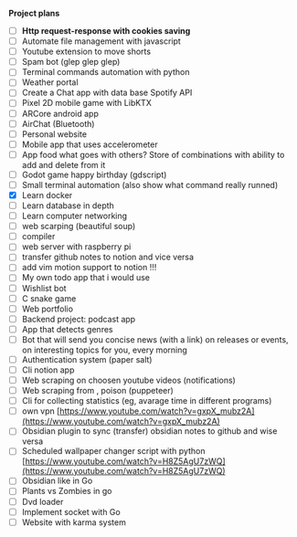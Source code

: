 **Project plans**

- [ ] **Http request-response with cookies saving**
- [ ] Automate file management with javascript
- [ ] Youtube extension to move shorts
- [ ] Spam bot (glep glep glep)
- [ ] Terminal commands automation with python
- [ ] Weather portal
- [ ] Create a Chat app with data base Spotify API
- [ ] Pixel 2D mobile game with LibKTX
- [ ] ARCore android app
- [ ] AirChat (Bluetooth)
- [ ] Personal website
- [ ] Mobile app that uses accelerometer
- [ ] App food what goes with others? Store of combinations with ability to add and delete from it
- [ ] Godot game happy birthday (gdscript)
- [ ] Small terminal automation (also show what command really runned)
- [x] Learn docker
- [ ] Learn database in depth
- [ ] Learn computer networking
- [ ] web scarping (beautiful soup)
- [ ] compiler
- [ ] web server with raspberry pi
- [ ] transfer github notes to notion and vice versa
- [ ] add vim motion support to notion !!!
- [ ] My own todo app that i would use
- [ ] Wishlist bot
- [ ] C snake game
- [ ] Web portfolio
- [ ] Backend project: podcast app
- [ ] App that detects genres
- [ ] Bot that will send you concise news (with a link) on releases or events, on interesting topics for you, every morning
- [ ] Authentication system (paper salt)
- [ ] Cli notion app
- [ ] Web scraping on choosen youtube videos (notifications)
- [ ] Web scraping from , poison (puppeteer)
- [ ] Cli for collecting statistics (eg, avarage time in different programs)
- [ ] own vpn [https://www.youtube.com/watch?v=gxpX_mubz2A](https://www.youtube.com/watch?v=gxpX_mubz2A)
- [ ] Obsidian plugin to sync (transfer) obsidian notes to github and wise versa
- [ ] Scheduled wallpaper changer script with python [https://www.youtube.com/watch?v=H8Z5AgU7zWQ](https://www.youtube.com/watch?v=H8Z5AgU7zWQ)
- [ ] Obsidian like in Go
- [ ] Plants vs Zombies in go
- [ ] Dvd loader
- [ ] Implement socket with Go
- [ ] Website with karma system